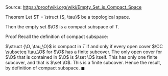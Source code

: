 # 

Source: https://proofwiki.org/wiki/Empty_Set_is_Compact_Space

Theorem
Let $T = \struct {S, \tau}$ be a topological space.

Then the empty set $\O$ is a compact subspace of $T$.


Proof
Recall the definition of compact subspace:

$\struct {\O, \tau_\O}$ is compact in $T$ if and only if every open cover $\CC \subseteq \tau_\O$ for $\O$ has a finite subcover.
The only open cover for $\O$ that is contained in $\O$ is $\set \O$ itself.
This has only one finite subcover, and that is $\set \O$.
This is a finite subcover.
Hence the result, by definition of compact subspace.
$\blacksquare$





